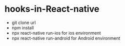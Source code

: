 # hooks-in-React-native
<ul>
<li>git clone url</li>
<li>npm install</li>
<li>npx react-native run-ios for ios environment</li>
<li>npx react-native run-android for Android environment</li>
</ul>
